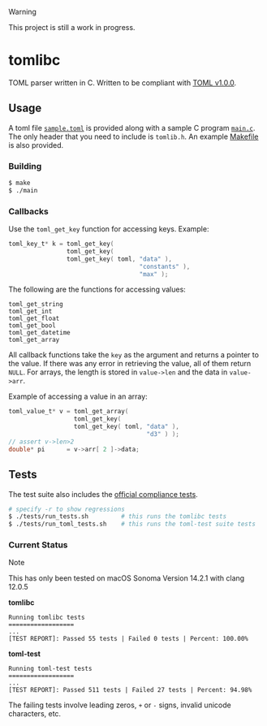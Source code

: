 > [!WARNING]  
> This project is still a work in progress.

# tomlibc

TOML parser written in C.
Written to be compliant with [TOML v1.0.0](https://toml.io/en/v1.0.0).

## Usage

A toml file [`sample.toml`](sample.toml) is provided along with a sample C program [`main.c`](main.c).
The only header that you need to include is `tomlib.h`.
An example [Makefile](Makefile) is also provided.

### Building

```bash
$ make
$ ./main
```

### Callbacks

Use the `toml_get_key` function for accessing keys.
Example:

```c
toml_key_t* k = toml_get_key(
                toml_get_key(
                toml_get_key( toml, "data" ),
                                    "constants" ),
                                    "max" );
```

The following are the functions for accessing values:

```
toml_get_string
toml_get_int
toml_get_float
toml_get_bool
toml_get_datetime
toml_get_array
```

All callback functions take the `key` as the argument and returns a pointer to the value.
If there was any error in retrieving the value, all of them return `NULL`.
For arrays, the length is stored in `value->len` and the data in `value->arr`.

Example of accessing a value in an array:

```c
toml_value_t* v = toml_get_array(
                  toml_get_key(
                  toml_get_key( toml, "data" ),
                                      "d3" ) );
// assert v->len>2
double* pi      = v->arr[ 2 ]->data;
```

## Tests

The test suite also includes the [official compliance tests](https://github.com/toml-lang/toml-test).

```bash
# specify -r to show regressions
$ ./tests/run_tests.sh         # this runs the tomlibc tests
$ ./tests/run_toml_tests.sh    # this runs the toml-test suite tests
```

### Current Status

> [!NOTE]
> This has only been tested on macOS Sonoma Version 14.2.1 with clang 12.0.5

**tomlibc**

```
Running tomlibc tests
==================
...
[TEST REPORT]: Passed 55 tests | Failed 0 tests | Percent: 100.00%
```

**toml-test**

```
Running toml-test tests
==================
...
[TEST REPORT]: Passed 511 tests | Failed 27 tests | Percent: 94.98%
```

The failing tests involve leading zeros, `+` or `-` signs, invalid unicode characters, etc.
